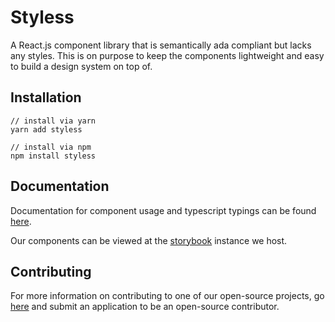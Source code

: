 # Styless

A React.js component library that is semantically ada compliant but lacks any styles. This is on purpose to keep the components lightweight and easy to build a design system on top of.

## Installation

```shell
// install via yarn
yarn add styless

// install via npm
npm install styless
```

## Documentation

Documentation for component usage and typescript typings can be found [here]().

Our components can be viewed at the [storybook]() instance we host.

## Contributing

For more information on contributing to one of our open-source projects, go [here]() and submit an application to be an open-source contributor.
